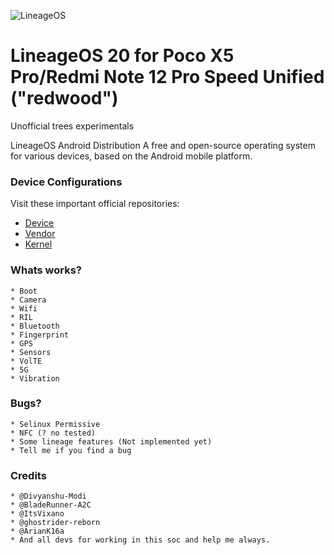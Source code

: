![LineageOS](https://i.blogs.es/86a836/img_20230206_112113_788/1366_2000.jpeg)

LineageOS 20 for Poco X5 Pro/Redmi Note 12 Pro Speed Unified ("redwood")
===========

Unofficial trees experimentals

LineageOS Android Distribution A free and open-source operating system for various devices, based on the Android mobile platform.

### Device Configurations

Visit these important official repositories:

- [Device](https://github.com/lineage-redwood/android_device_xiaomi_redwood)
- [Vendor](https://github.com/lineage-redwood/android_vendor_xiaomi_redwood)
- [Kernel](https://github.com/lineage-redwood/android_kernel_xiaomi_redwood)

### Whats works?

	* Boot
	* Camera
	* Wifi
	* RIL
	* Bluetooth
	* Fingerprint
	* GPS
	* Sensors
	* VolTE
	* 5G
	* Vibration

### Bugs?

	* Selinux Permissive
	* NFC (? no tested)
	* Some lineage features (Not implemented yet)
	* Tell me if you find a bug

### Credits

	* @Divyanshu-Modi
	* @BladeRunner-A2C
	* @ItsVixano
	* @ghostrider-reborn
	* @ArianK16a
	* And all devs for working in this soc and help me always.
